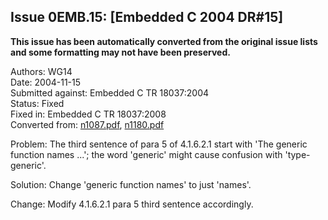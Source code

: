 ## Issue 0EMB.15: \[Embedded C 2004 DR#15\]

**This issue has been automatically converted from the original issue lists and some formatting may not have been preserved.**

Authors: WG14  
Date: 2004-11-15  
Submitted against: Embedded C TR 18037:2004  
Status: Fixed  
Fixed in: Embedded C TR 18037:2008  
Converted from: [n1087.pdf](https://www.open-std.org/jtc1/sc22/wg14/www/docs/n1087.pdf), [n1180.pdf](https://www.open-std.org/jtc1/sc22/wg14/www/docs/n1180.pdf)

Problem: The third sentence of para 5 of 4.1.6.2.1 start with 'The generic
function names ...'; the word 'generic' might cause confusion with
'type-generic'.

Solution: Change 'generic function names' to just 'names'.

Change: Modify 4.1.6.2.1 para 5 third sentence accordingly.
